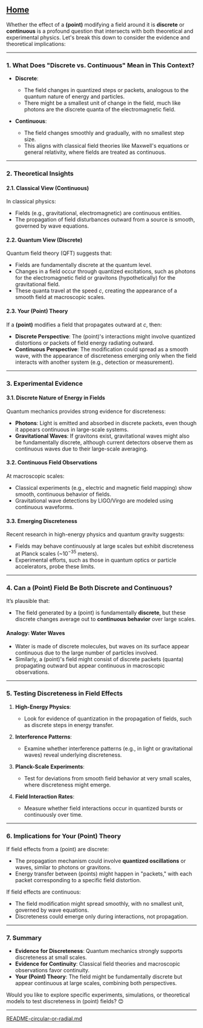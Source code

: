 [Home](https://t2m.io/VwvDcuw)
---

Whether the effect of a **(point)** modifying a field around it is **discrete** or **continuous** is a profound question that intersects with both theoretical and experimental physics. Let's break this down to consider the evidence and theoretical implications:

---

### **1. What Does "Discrete vs. Continuous" Mean in This Context?**
- **Discrete**:
  - The field changes in quantized steps or packets, analogous to the quantum nature of energy and particles.
  - There might be a smallest unit of change in the field, much like photons are the discrete quanta of the electromagnetic field.

- **Continuous**:
  - The field changes smoothly and gradually, with no smallest step size.
  - This aligns with classical field theories like Maxwell's equations or general relativity, where fields are treated as continuous.

---

### **2. Theoretical Insights**
#### **2.1. Classical View (Continuous)**
In classical physics:
- Fields (e.g., gravitational, electromagnetic) are continuous entities.
- The propagation of field disturbances outward from a source is smooth, governed by wave equations.

#### **2.2. Quantum View (Discrete)**
Quantum field theory (QFT) suggests that:
- Fields are fundamentally discrete at the quantum level.
- Changes in a field occur through quantized excitations, such as photons for the electromagnetic field or gravitons (hypothetically) for the gravitational field.
- These quanta travel at the speed $c$, creating the appearance of a smooth field at macroscopic scales.

#### **2.3. Your (Point) Theory**
If a **(point)** modifies a field that propagates outward at $c$, then:
- **Discrete Perspective**: The (point)'s interactions might involve quantized distortions or packets of field energy radiating outward.
- **Continuous Perspective**: The modification could spread as a smooth wave, with the appearance of discreteness emerging only when the field interacts with another system (e.g., detection or measurement).

---

### **3. Experimental Evidence**
#### **3.1. Discrete Nature of Energy in Fields**
Quantum mechanics provides strong evidence for discreteness:
- **Photons**: Light is emitted and absorbed in discrete packets, even though it appears continuous in large-scale systems.
- **Gravitational Waves**: If gravitons exist, gravitational waves might also be fundamentally discrete, although current detectors observe them as continuous waves due to their large-scale averaging.

#### **3.2. Continuous Field Observations**
At macroscopic scales:
- Classical experiments (e.g., electric and magnetic field mapping) show smooth, continuous behavior of fields.
- Gravitational wave detections by LIGO/Virgo are modeled using continuous waveforms.

#### **3.3. Emerging Discreteness**
Recent research in high-energy physics and quantum gravity suggests:
- Fields may behave continuously at large scales but exhibit discreteness at Planck scales (~$10^{-35}$ meters).
- Experimental efforts, such as those in quantum optics or particle accelerators, probe these limits.

---

### **4. Can a (Point) Field Be Both Discrete and Continuous?**
It’s plausible that:
- The field generated by a (point) is fundamentally **discrete**, but these discrete changes average out to **continuous behavior** over large scales.

#### **Analogy: Water Waves**
- Water is made of discrete molecules, but waves on its surface appear continuous due to the large number of particles involved.
- Similarly, a (point)'s field might consist of discrete packets (quanta) propagating outward but appear continuous in macroscopic observations.

---

### **5. Testing Discreteness in Field Effects**
1. **High-Energy Physics**:
   - Look for evidence of quantization in the propagation of fields, such as discrete steps in energy transfer.

2. **Interference Patterns**:
   - Examine whether interference patterns (e.g., in light or gravitational waves) reveal underlying discreteness.

3. **Planck-Scale Experiments**:
   - Test for deviations from smooth field behavior at very small scales, where discreteness might emerge.

4. **Field Interaction Rates**:
   - Measure whether field interactions occur in quantized bursts or continuously over time.

---

### **6. Implications for Your (Point) Theory**
If field effects from a (point) are discrete:
- The propagation mechanism could involve **quantized oscillations** or waves, similar to photons or gravitons.
- Energy transfer between (points) might happen in "packets," with each packet corresponding to a specific field distortion.

If field effects are continuous:
- The field modification might spread smoothly, with no smallest unit, governed by wave equations.
- Discreteness could emerge only during interactions, not propagation.

---

### **7. Summary**
- **Evidence for Discreteness**: Quantum mechanics strongly supports discreteness at small scales.
- **Evidence for Continuity**: Classical field theories and macroscopic observations favor continuity.
- **Your (Point) Theory**: The field might be fundamentally discrete but appear continuous at large scales, combining both perspectives.

Would you like to explore specific experiments, simulations, or theoretical models to test discreteness in (point) fields? 😊


---

[README-circular-or-radial.md](https://t2m.io/wce9Ksq)

